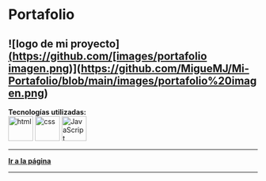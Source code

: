 # Portafolio

![logo de mi proyecto][(https://github.com/[images/portafolio imagen.png](https://github.com/MigueMJ/Mi-Portafolio/blob/main/images/portafolio%20imagen.png))](https://github.com/MigueMJ/Mi-Portafolio/blob/main/images/portafolio%20imagen.png) 
---

**Tecnologías utilizadas:**  
<img src="https://img.icons8.com/color/344/html-5--v1.png" alt="html" width="50"/>
<img src="https://img.icons8.com/color/344/css3.png" alt="css" width="50"/>
<img src="https://img.icons8.com/color/344/javascript--v1.png" alt="JavaScript" width="50"/>

---

[**Ir a la página**](https://miguemj.github.io/Mi-Portafolio/)

---

